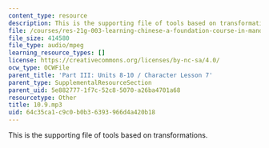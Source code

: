 ```yaml
---
content_type: resource
description: This is the supporting file of tools based on transformations.
file: /courses/res-21g-003-learning-chinese-a-foundation-course-in-mandarin-spring-2011/64c35ca1c9c0b0b36393966d4a420b18_10.9.mp3
file_size: 414580
file_type: audio/mpeg
learning_resource_types: []
license: https://creativecommons.org/licenses/by-nc-sa/4.0/
ocw_type: OCWFile
parent_title: 'Part III: Units 8-10 / Character Lesson 7'
parent_type: SupplementalResourceSection
parent_uid: 5e882777-1f7c-52c8-5070-a26ba4701a68
resourcetype: Other
title: 10.9.mp3
uid: 64c35ca1-c9c0-b0b3-6393-966d4a420b18
---
```

This is the supporting file of tools based on transformations.